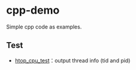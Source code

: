 # cpp-demo
Simple cpp code as examples.

## Test
- [htop_cpu_test](./htop_cpu_test.cc)：output thread info (tid and pid)